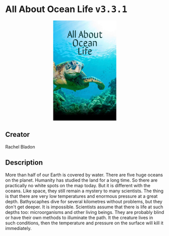 
# All About Ocean Life <kbd>v3.3.1</kbd>

<center>
  <img src="./cover-1024.jpg"/>
</center>

## Creator
Rachel Bladon

## Description
More than half of our Earth is covered by water. There are five huge oceans on the planet. Humanity has studied the land for a long time. So there are practically no white spots on the map today. But it is different with the oceans. Like space, they still remain a mystery to many scientists. The thing is that there are very low temperatures and enormous pressure at a great depth. Bathyscaphes dive for several kilometres without problems, but they don't get deeper. It is impossible. Scientists assume that there is life at such depths too: microorganisms and other living beings. They are probably blind or have their own methods to illuminate the path. It the creature lives in such conditions, then the temperature and pressure on the surface will kill it immediately. 
